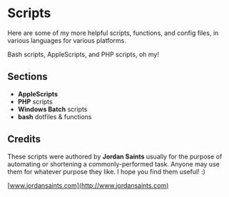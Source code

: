 # Scripts

Here are some of my more helpful scripts, functions, and config files, in various languages for various platforms.

Bash scripts, AppleScripts, and PHP scripts, oh my!

## Sections

* __AppleScripts__
* __PHP__ scripts
* __Windows Batch__ scripts
* __bash__ dotfiles & functions

## Credits

These scripts were authored by __Jordan Saints__ usually for the purpose of automating or shortening a commonly-performed task. Anyone may use them for whatever purpose they like. I hope you find them useful! :)

[www.jordansaints.com](http://www.jordansaints.com)
